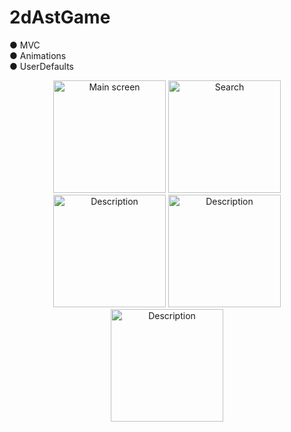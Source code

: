 # 2dAstGame

● MVC  
● Animations  
● UserDefaults  

<p align="center">
  <img src="https://user-images.githubusercontent.com/108129792/279688168-166e4b27-f49e-4223-9e80-91659a8a76d9.png" width="180" title="Main screen">
  <img src="https://user-images.githubusercontent.com/108129792/279688197-3960fa4d-de30-4cf3-ac05-3a418825aee7.png" width="180" title="Search">
  <img src="https://user-images.githubusercontent.com/108129792/279688203-90401bbd-68a7-4df8-bbbb-7ee1dc34b2df.png" width="180" alt="Description">
  <img src="https://user-images.githubusercontent.com/108129792/279688209-4d385854-7776-4a67-a0f2-f5db574ee420.png" width="180" alt="Description">
  <img src="https://user-images.githubusercontent.com/108129792/279688216-2cf5a1d2-6e7d-49f8-ae78-301825b38eba.png" width="180" alt="Description">
</p>
